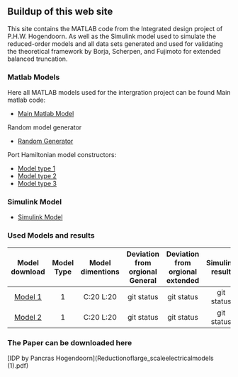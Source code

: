 ## Buildup of this web site

This site contains the MATLAB code from the Integrated design project of P.H.W. Hogendoorn. As well as the Simulink model used to simulate the reduced-order models and all data sets generated and used for validating the theoretical framework by Borja, Scherpen, and Fujimoto for extended balanced truncation.

### Matlab Models

Here all MATLAB models used for the intergration project can be found
Main matlab code:
- [Main Matlab Model](RLC_system_Pancras_version.m)

Random model generator
- [Random Generator](Random_model_generator.m)

Port Hamiltonian model constructors:
- [Model type 1](Modeltype41.m)
- [Model type 2](Modeltype42.m)
- [Model type 3](Modeltype43.m)


### Simulink Model 

- [Simulink Model](balanced_modelreduction_rlc.slx)

### Used Models and results

| Model download | Model Type | Model dimentions | Deviation from orgional General | Deviation from orgional extended | Simulink result |
| :---: | :---: | :---: | :---: | :---: | :---: |
| [Model 1](Modeltype41.m)| 1 | C:20 L:20 | git status    | git status    | git status    |
| [Model 2](Modeltype41.m)| 1 | C:20 L:20 | git status    | git status    | git status    |

### The Paper can be downloaded here

[IDP by Pancras Hogendoorn](Reductionoflarge_scaleelectricalmodels (1).pdf)

